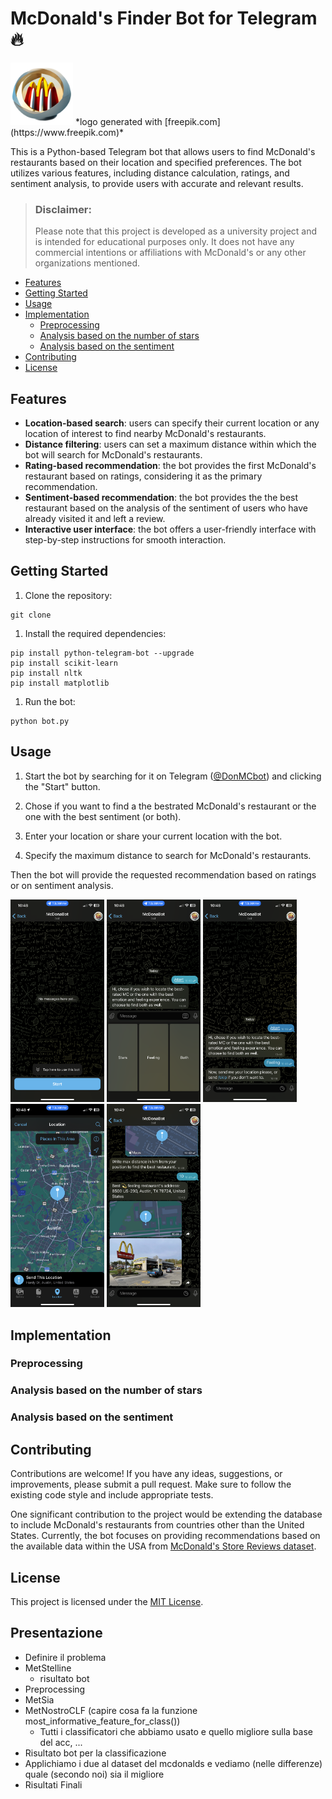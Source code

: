 # McDonald's Finder Bot for Telegram 🔥

<img src="bot_images/logo.png" alt="McDonaBot logo" width="100"/>
*logo generated with [freepik.com](https://www.freepik.com)*

This is a Python-based Telegram bot that allows users to find McDonald's restaurants based on their location and specified preferences. The bot utilizes various features, including distance calculation, ratings, and sentiment analysis, to provide users with accurate and relevant results.

> ### Disclaimer: 
> Please note that this project is developed as a university project and is intended for educational purposes only. It does not have any commercial intentions or affiliations with McDonald's or any other organizations mentioned.

  * [Features](#features)
  * [Getting Started](#getting-started)
  * [Usage](#usage)
  * [Implementation](#implementation)
    + [Preprocessing](#preprocessing)
    + [Analysis based on the number of stars](#analysis-based-on-the-number-of-stars)
    + [Analysis based on the sentiment](#analysis-based-on-the-sentiment)
  * [Contributing](#contributing)
  * [License](#license)

## Features

- **Location-based search**: users can specify their current location or any location of interest to find nearby McDonald's restaurants.
- **Distance filtering**: users can set a maximum distance within which the bot will search for McDonald's restaurants.
- **Rating-based recommendation**: the bot provides the first McDonald's restaurant based on ratings, considering it as the primary recommendation.
- **Sentiment-based recommendation**: the bot provides the the best restaurant based on the analysis of the sentiment of users who have already visited it and left a review.
- **Interactive user interface**: the bot offers a user-friendly interface with step-by-step instructions for smooth interaction.

## Getting Started

1. Clone the repository:

```
git clone 
```

1. Install the required dependencies:

```
pip install python-telegram-bot --upgrade
pip install scikit-learn
pip install nltk
pip install matplotlib
```

1. Run the bot:

```
python bot.py
```

## Usage

1. Start the bot by searching for it on Telegram ([@DonMCbot](https://t.me/DonMCbot)) and clicking the "Start" button.

2. Chose if you want to find a the bestrated McDonald's restaurant or the one with the best sentiment (or both).

3. Enter your location or share your current location with the bot.

4. Specify the maximum distance to search for McDonald's restaurants.

Then the bot will provide the requested recommendation based on ratings or on sentiment analysis.

<img src="bot_images/1start.PNG" alt="Start" width="150"/>
<img src="bot_images/2chose.PNG" alt="Start" width="150"/>
<img src="bot_images/2feeling.PNG" alt="Start" width="150"/>
<img src="bot_images/3location.PNG" alt="Start" width="150"/>
<img src="bot_images/4result.PNG" alt="Start" width="150"/>


## Implementation

### Preprocessing

### Analysis based on the number of stars

### Analysis based on the sentiment

## Contributing

Contributions are welcome! If you have any ideas, suggestions, or improvements, please submit a pull request. Make sure to follow the existing code style and include appropriate tests.

One significant contribution to the project would be extending the database to include McDonald's restaurants from countries other than the United States. Currently, the bot focuses on providing recommendations based on the available data within the USA from [McDonald's Store Reviews dataset](https://www.kaggle.com/datasets/nelgiriyewithana/mcdonalds-store-reviews).

## License

This project is licensed under the [MIT License](LICENSE).

## Presentazione

- Definire il problema
- MetStelline
  - risultato bot
- Preprocessing
- MetSia
- MetNostroCLF (capire cosa fa la funzione most_informative_feature_for_class())
    - Tutti i classificatori che abbiamo usato e quello migliore sulla base del acc, ...
- Risultato bot per la classificazione
- Applichiamo i due al dataset del mcdonalds e vediamo (nelle differenze) quale (secondo noi) sia il migliore
- Risultati Finali